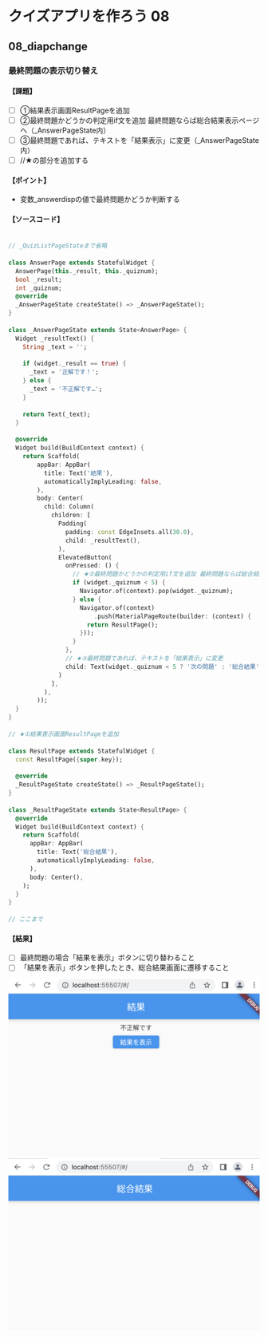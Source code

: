 # クイズアプリを作ろう 08

## 08_diapchange

### 最終問題の表示切り替え

#### **【課題】**

- [ ] ①結果表示画面ResultPageを追加
- [ ] ②最終問題かどうかの判定用if文を追加 最終問題ならば総合結果表示ページへ（_AnswerPageState内）
- [ ] ③最終問題であれば、テキストを「結果表示」に変更（_AnswerPageState内）
- [ ] //★の部分を追加する

#### **【ポイント】**

- 変数_answerdispの値で最終問題かどうか判断する

#### **【ソースコード】**

```Dart

// _QuizListPageStateまで省略

class AnswerPage extends StatefulWidget {
  AnswerPage(this._result, this._quiznum);
  bool _result;
  int _quiznum;
  @override
  _AnswerPageState createState() => _AnswerPageState();
}

class _AnswerPageState extends State<AnswerPage> {
  Widget _resultText() {
    String _text = '';

    if (widget._result == true) {
      _text = '正解です！';
    } else {
      _text = '不正解です…';
    }

    return Text(_text);
  }

  @override
  Widget build(BuildContext context) {
    return Scaffold(
        appBar: AppBar(
          title: Text('結果'),
          automaticallyImplyLeading: false,
        ),
        body: Center(
          child: Column(
            children: [
              Padding(
                padding: const EdgeInsets.all(30.0),
                child: _resultText(),
              ),
              ElevatedButton(
                onPressed: () {
                  // ★②最終問題かどうかの判定用if文を追加 最終問題ならば総合結果表示ページへ
                  if (widget._quiznum < 5) {
                    Navigator.of(context).pop(widget._quiznum);
                  } else {
                    Navigator.of(context)
                        .push(MaterialPageRoute(builder: (context) {
                      return ResultPage();
                    }));
                  }
                },
                // ★③最終問題であれば、テキストを「結果表示」に変更
                child: Text(widget._quiznum < 5 ? '次の問題' : '総合結果'),
              )
            ],
          ),
        ));
  }
}

// ★①結果表示画面ResultPageを追加

class ResultPage extends StatefulWidget {
  const ResultPage({super.key});

  @override
  _ResultPageState createState() => _ResultPageState();
}

class _ResultPageState extends State<ResultPage> {
  @override
  Widget build(BuildContext context) {
    return Scaffold(
      appBar: AppBar(
        title: Text('総合結果'),
        automaticallyImplyLeading: false,
      ),
      body: Center(),
    );
  }
}

// ここまで
```

#### **【結果】**  

- [ ] 最終問題の場合「結果を表示」ボタンに切り替わること
- [ ] 「結果を表示」ボタンを押したとき、総合結果画面に遷移すること

![結果](img/08-1_result.png)
![結果](img/08-2_result.png)
